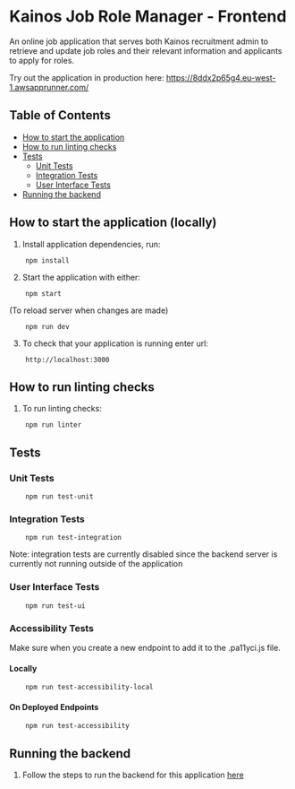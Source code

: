 # Kainos Job Role Manager - Frontend

An online job application that serves both Kainos recruitment admin to retrieve and update job roles and their relevant information and applicants to apply for roles.

Try out the application in production here:
https://8ddx2p65g4.eu-west-1.awsapprunner.com/

## Table of Contents


- [How to start the application](#how-to-start)
- [How to run linting checks](#how-to-lint)
- [Tests](#tests)
  - [Unit Tests](#unit-test)
  - [Integration Tests](#integration-test)
  - [User Interface Tests](#ui-test)
- [Running the backend](#backend)

## How to start the application (locally)

1. Install application dependencies, run:
```
    npm install
```

2. Start the application with either:

```
    npm start 
```

(To reload server when changes are made)
```
    npm run dev
```


3. To check that your application is running enter url:

```
    http://localhost:3000
 ```

## How to run linting checks
1. To run linting checks:
```
    npm run linter
```

## Tests

### Unit Tests 
```
    npm run test-unit
```

### Integration Tests 
```
    npm run test-integration
```
Note: integration tests are currently disabled since the backend server is currently not running outside of the application

### User Interface Tests 
```
    npm run test-ui
```

### Accessibility Tests
Make sure when you create a new endpoint to add it to the .pa11yci.js file.
#### Locally
```
    npm run test-accessibility-local
```

#### On Deployed Endpoints
```
    npm run test-accessibility
```


## Running the backend
1. Follow the steps to run the backend for this application <a href="https://github.com/thomkainos/kainos-job-role-manager-backend" target="_blank">here</a>

